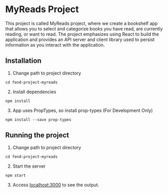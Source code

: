 # MyReads Project

This project is called MyReads project, where we create a bookshelf app that allows you to select and categorize books you have read, are currently reading, or want to read. The project emphasizes using React to build the application and provides an API server and client library used to persist information as you interact with the application.

## Installation

1. Change path to project directory
```
cd fend-project-myreads
```
2. Install dependencies
```
npm install
```
3. App uses PropTypes, so install prop-types (For Development Only)
```
npm install --save prop-types
```

## Running the project

1. Change path to project directory
```
cd fend-project-myreads
```
2. Start the server
```
npm start
```
3. Access [localhost:3000](http://localhost:3000/) to see the output.